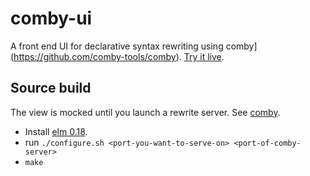 # comby-ui

A front end UI for declarative syntax rewriting using comby](https://github.com/comby-tools/comby). [Try it live](https://comby-tools.github.io/comby-ui/).

## Source build

The view is mocked until you launch a rewrite server. See [comby](https://github.com/comby-tools/comby).

- Install [elm 0.18](https://github.com/elm-lang/elm-platform/releases/tag/0.18.0-exp).
- run `./configure.sh <port-you-want-to-serve-on> <port-of-comby-server>`
- `make`
